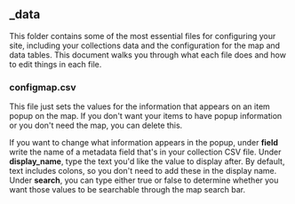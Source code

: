 ## _data
This folder contains some of the most essential files for configuring your site, including your collections data and the configuration for the map and data tables. This document walks you through what each file does and how to edit things in each file.

### configmap.csv
This file just sets the values for the information that appears on an item popup on the map. If you don't want your items to have popup information or you don't need the map, you can delete this.

If you want to change what information appears in the popup, under **field** write the name of a metadata field that's in your collection CSV file. Under **display_name**, type the text you'd like the value to display after. By default, text includes colons, so you don't need to add these in the display name. Under **search**, you can type either true or false to determine whether you want those values to be searchable through the map search bar.
